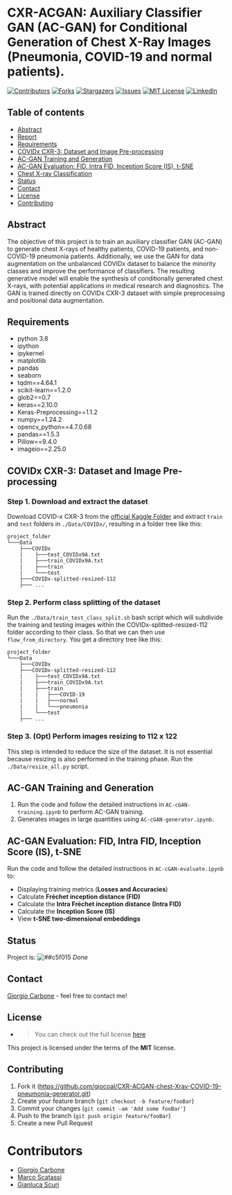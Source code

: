 # CXR-ACGAN: Auxiliary Classifier GAN (AC-GAN) for Conditional Generation of Chest X-Ray Images (Pneumonia, COVID-19 and normal patients).

[![Contributors][contributors-shield]][contributors-url]
[![Forks][forks-shield]][forks-url]
[![Stargazers][stars-shield]][stars-url]
[![Issues][issues-shield]][issues-url]
[![MIT License][license-shield]][license-url]
[![LinkedIn][linkedin-shield]][linkedin-url]

## Table of contents
* [Abstract](#abstract)
* [Report](https://www.slideshare.net/Giorgio469575/cxracgan-auxiliary-classifier-gan-for-conditional-generation-of-chest-xray-images-pneumonia-covid19-and-healthy-patients-255904534/Giorgio469575/cxracgan-auxiliary-classifier-gan-for-conditional-generation-of-chest-xray-images-pneumonia-covid19-and-healthy-patients-255904534)
* [Requirements](#requirements)
* [COVIDx CXR-3: Dataset and Image Pre-processing](#covidx-cxr-3-dataset-and-image-pre-processing)
* [AC-GAN Training and Generation](#ac-gan-training-and-generation)
* [AC-GAN Evaluation: FID, Intra FID, Inception Score (IS), t-SNE](#ac-gan-evaluation-fid-intra-fid-inception-score-is-t-SNE)
* [Chest X-ray Classification](#extreme-extractive-summarization-task)
* [Status](#status)
* [Contact](#contact)
* [License](#license)
* [Contributing](#contributing)

## Abstract

The objective of this project is to train an auxiliary classifier GAN (AC-GAN) to generate chest X-rays of healthy patients, COVID-19 patients, and non-COVID-19 pneumonia patients. Additionally, we use the GAN for data augmentation on the unbalanced COVIDx dataset to balance the minority classes and improve the performance of classifiers. The resulting generative model will enable the synthesis of conditionally generated chest X-rays, with potential applications in medical research and diagnostics. The GAN is trained directly on COVIDx CXR-3 dataset with simple preprocessing and positional data augmentation.

## Requirements

- python 3.8
- ipython
- ipykernel
- matplotlib
- pandas
- seaborn
- tqdm==4.64.1
- scikit-learn==1.2.0
- glob2==0.7
- keras==2.10.0
- Keras-Preprocessing==1.1.2
- numpy==1.24.2
- opencv_python==4.7.0.68
- pandas==1.5.3
- Pillow==9.4.0
- imageio==2.25.0

## COVIDx CXR-3: Dataset and Image Pre-processing

### Step 1. Download and extract the dataset

Download COVID-x CXR-3 from the [official Kaggle Folder](https://www.kaggle.com/datasets/andyczhao/covidx-cxr2?select=competition_test) and extract `train` and `test` folders in `./Data/COVIDx/`, resulting in a folder tree like this:

```
project_folder
└───Data
    ├───COVIDx
    |    ├───test_COVIDx9A.txt
    |    ├───train_COVIDx9A.txt
    |    ├───train
    |    └───test
    ├───COVIDx-splitted-resized-112
    ├─── ...
```

### Step 2. Perform class splitting of the dataset
Run the `./Data/train_test_class_split.sh` bash script which will subdivide the training and testing images within the COVIDx-splitted-resized-112 folder according to their class. So that we can then use `flow_from_directory`. You get a directory tree like this:
```
project_folder
└───Data
    ├───COVIDx
    ├───COVIDx-splitted-resized-112
    |    ├───test_COVIDx9A.txt
    |    ├───train_COVIDx9A.txt
    |    ├───train
    |    |   ├───COVID-19
    |    |   ├───normal
    |    |   └───pneumonia
    |    └───test
    ├─── ...
```


### Step 3. (Opt) Perform images resizing to 112 x 122
This step is intended to reduce the size of the dataset. It is not essential because resizing is also performed in the training phase. Run the `./Data/resize_all.py` script.

## AC-GAN Training and Generation

1. Run the code and follow the detailed instructions in `AC-cGAN-training.ipynb` to perform AC-GAN training.
2. Generates images in large quantities using `AC-cGAN-generator.ipynb`.

## AC-GAN Evaluation: FID, Intra FID, Inception Score (IS), t-SNE

Run the code and follow the detailed instructions in `AC-cGAN-evaluate.ipynb` to:
- Displaying training metrics (**Losses and Accuracies**)
- Calculate **Fréchet inception distance (FID)**
- Calculate the **Intra Fréchet inception distance (Intra FID)**
- Calculate the **Inception Score (IS)**
- View **t-SNE two-dimensional embeddings**

## Status

 Project is: ![##c5f015](https://via.placeholder.com/15/c5f015/000000?text=+)  _Done_


## Contact

[Giorgio Carbone](https://github.com/giocoal) - feel free to contact me!


## License
* >You can check out the full license [here](https://github.com/giocoal/CXR-ACGAN-chest-Xray-COVID-19-pneumonia-generator/blob/main/README.md)

This project is licensed under the terms of the **MIT** license.

## Contributing

1. Fork it (<https://github.com/giocoal/CXR-ACGAN-chest-Xray-COVID-19-pneumonia-generator.git>)
2. Create your feature branch (`git checkout -b feature/fooBar`)
3. Commit your changes (`git commit -am 'Add some fooBar'`)
4. Push to the branch (`git push origin feature/fooBar`)
5. Create a new Pull Request


# Contributors

* [Giorgio Carbone](https://github.com/giocoal)
* [Marco Scatassi](https://github.com/marco-scatassi)
* [Gianluca Scuri](https://github.com/gianscuri)    

<!-- Project is: ![##c5f015](https://via.placeholder.com/15/c5f015/000000?text=+)  _Done_
 Project is: ![##ff0000](https://via.placeholder.com/15/ff0000/000000?text=+)  _Under-Proccess_

[![Build](https://github.com/SimonIT/spotifylyrics/workflows/Build/badge.svg)](https://github.com/SimonIT/spotifylyrics/actions?query=workflow%3ABuild)
[![Current Release](https://img.shields.io/github/release/SimonIT/spotifylyrics.svg)](https://github.com/SimonIT/spotifylyrics/releases)
[![License](https://img.shields.io/github/license/SimonIT/spotifylyrics.svg)](https://github.com/SimonIT/spotifylyrics/blob/master/LICENSE)
[![GitHub All Releases](https://img.shields.io/github/downloads/SimonIT/spotifylyrics/total)](https://github.com/SimonIT/spotifylyrics/releases)

<!-- MARKDOWN LINKS & IMAGES -->
<!-- https://www.markdownguide.org/basic-syntax/#reference-style-links -->
[contributors-shield]: https://img.shields.io/github/contributors/giocoal/CXR-ACGAN-chest-Xray-COVID-19-pneumonia-generator.svg?style=for-the-badge
[contributors-url]: https://github.com/giocoal/CXR-ACGAN-chest-Xray-COVID-19-pneumonia-generator/graphs/contributors
[forks-shield]: https://img.shields.io/github/forks/giocoal/CXR-ACGAN-chest-Xray-COVID-19-pneumonia-generator.svg?style=for-the-badge
[forks-url]: https://github.com/giocoal/CXR-ACGAN-chest-Xray-COVID-19-pneumonia-generator/network/members
[stars-shield]: https://img.shields.io/github/stars/giocoal/CXR-ACGAN-chest-Xray-COVID-19-pneumonia-generator.svg?style=for-the-badge
[stars-url]: https://github.com/giocoal/CXR-ACGAN-chest-Xray-COVID-19-pneumonia-generator/stargazers
[issues-shield]: https://img.shields.io/github/issues/giocoal/CXR-ACGAN-chest-Xray-COVID-19-pneumonia-generator.svg?style=for-the-badge
[issues-url]: https://github.com/giocoal/CXR-ACGAN-chest-Xray-COVID-19-pneumonia-generator/issues
[license-shield]: https://img.shields.io/github/license/giocoal/CXR-ACGAN-chest-Xray-COVID-19-pneumonia-generator.svg?style=for-the-badge
[license-url]: https://github.com/giocoal/CXR-ACGAN-chest-Xray-COVID-19-pneumonia-generator/blob/master/LICENSE
[linkedin-shield]: https://img.shields.io/badge/-LinkedIn-black.svg?style=for-the-badge&logo=linkedin&colorB=555
[linkedin-url]: https://www.linkedin.com/in/giorgio-carbone-63154219b/
[product-screenshot]: images/screenshot.png
[Next.js]: https://img.shields.io/badge/next.js-000000?style=for-the-badge&logo=nextdotjs&logoColor=white
[Next-url]: https://nextjs.org/
[React.js]: https://img.shields.io/badge/React-20232A?style=for-the-badge&logo=react&logoColor=61DAFB
[React-url]: https://reactjs.org/
[Vue.js]: https://img.shields.io/badge/Vue.js-35495E?style=for-the-badge&logo=vuedotjs&logoColor=4FC08D
[Vue-url]: https://vuejs.org/
[Angular.io]: https://img.shields.io/badge/Angular-DD0031?style=for-the-badge&logo=angular&logoColor=white
[Angular-url]: https://angular.io/
[Svelte.dev]: https://img.shields.io/badge/Svelte-4A4A55?style=for-the-badge&logo=svelte&logoColor=FF3E00
[Svelte-url]: https://svelte.dev/
[Laravel.com]: https://img.shields.io/badge/Laravel-FF2D20?style=for-the-badge&logo=laravel&logoColor=white
[Laravel-url]: https://laravel.com
[Bootstrap.com]: https://img.shields.io/badge/Bootstrap-563D7C?style=for-the-badge&logo=bootstrap&logoColor=white
[Bootstrap-url]: https://getbootstrap.com
[JQuery.com]: https://img.shields.io/badge/jQuery-0769AD?style=for-the-badge&logo=jquery&logoColor=white
[JQuery-url]: https://jquery.com
